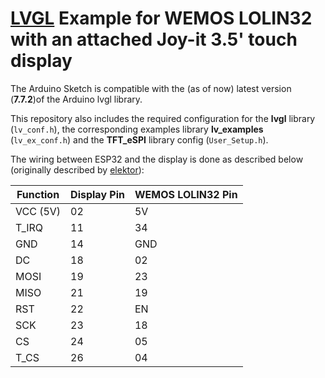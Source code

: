 # [LVGL](https://github.com/lvgl/lvgl) Example for WEMOS LOLIN32 with an attached Joy-it 3.5' touch display

The Arduino Sketch is compatible with the (as of now) latest version (**7.7.2**)of the Arduino lvgl library.

This repository also includes the required configuration for the **lvgl** library (`lv_conf.h`), the corresponding examples library **lv_examples** (`lv_ex_conf.h`) and the **TFT_eSPI** library config (`User_Setup.h`).

The wiring between ESP32 and the display is done as described below (originally described by [elektor](https://www.elektormagazine.com/articles/guiwithtouchforesp32rpico)):

| Function | Display Pin | WEMOS LOLIN32 Pin |
| -------- | ----------- | ----------------- |
| VCC (5V) | 02          | 5V                |
| T_IRQ    | 11          | 34                |
| GND      | 14          | GND               |
| DC       | 18          | 02                |
| MOSI     | 19          | 23                |
| MISO     | 21          | 19                |
| RST      | 22          | EN                |
| SCK      | 23          | 18                |
| CS       | 24          | 05                |
| T_CS     | 26          | 04                |
